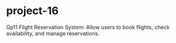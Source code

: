 # project-16
Gp11 Flight Reservation System: Allow users to book flights, check availability, and manage reservations.

